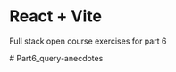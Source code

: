 # React + Vite

Full stack open course exercises for part 6

#   P a r t 6 _ q u e r y - a n e c d o t e s 
 
 
